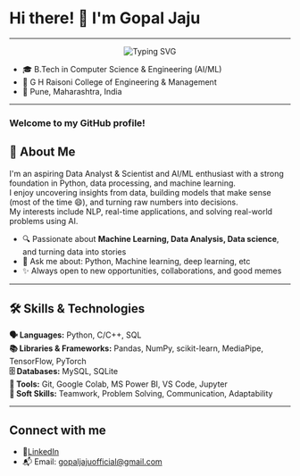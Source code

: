 
# Hi there! 👋 I'm Gopal Jaju
---

<div align="center">
  <img src="https://readme-typing-svg.herokuapp.com?font=Fira+Code&pause=1000&color=36BCF7&center=true&vCenter=true&width=435&lines=AI+%26+ML+Enthusiast;Problem+Solver;Always+Learning!" alt="Typing SVG" />
</div>

- 🎓 B.Tech in Computer Science & Engineering (AI/ML)
- 🏫 G H Raisoni College of Engineering & Management
- 📍 Pune, Maharashtra, India
  
---
### Welcome to my GitHub profile!

## 🧠 About Me

I'm an aspiring Data Analyst & Scientist and AI/ML enthusiast with a strong foundation in Python, data processing, and machine learning.  
I enjoy uncovering insights from data, building models that make sense (most of the time 😄), and turning raw numbers into decisions.  
My interests include NLP, real-time applications, and solving real-world problems using AI.  

- 🔍 Passionate about **Machine Learning, Data Analysis, Data science**, and turning data into stories
- 💬 Ask me about: Python, Machine learning, deep learning, etc
- ✨ Always open to new opportunities, collaborations, and good memes
  
---

## 🛠 Skills & Technologies

**🗣 Languages:** Python, C/C++, SQL  
**📚 Libraries & Frameworks:** Pandas, NumPy, scikit-learn, MediaPipe, TensorFlow, PyTorch  
**🗄 Databases:** MySQL, SQLite  
**🧰 Tools:** Git, Google Colab, MS Power BI, VS Code, Jupyter  
**🧠 Soft Skills:** Teamwork, Problem Solving, Communication, Adaptability

---

## Connect with me
- 🔗[LinkedIn](https://www.linkedin.com/in/gopaljaju)
- 📬 Email: gopaljajuofficial@gmail.com
